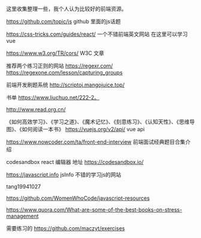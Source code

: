 这里收集整理一些，我个人认为比较好的前端资源。

https://github.com/topic/js    github 里面的js话题

https://css-tricks.com/guides/react/  一个不错前端英文网站   在这里可以学习vue

https://www.w3.org/TR/cors/     W3C 文章


推荐两个练习正则的网站
https://regexr.com/  
https://regexone.com/lesson/capturing_groups

前端开发刷题系统  http://scriptoj.mangojuice.top/

书单    https://www.liuchuo.net/222-2。

http://www.read.org.cn/

《如何高效学习》、《学习之道》、《魔术记忆》、《刻意练习》、《认知天性》、《思维导图》、《如何阅读一本书》
https://vuejs.org/v2/api/  vue api


https://www.nowcoder.com/ta/front-end-interview  前端面试经典题目合集介绍

codesandbox  react 编辑器 地址 https://codesandbox.io/

https://javascript.info  jsInfo 不错的学习js的网站

tang19941027

https://github.com/WomenWhoCode/javascript-resources


https://www.quora.com/What-are-some-of-the-best-books-on-stress-management

需要练习的
https://github.com/maczyt/exercises


